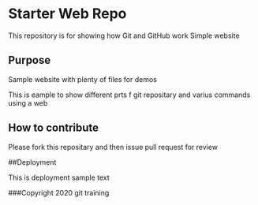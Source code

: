 # Starter Web Repo

This repository is for showing how Git and GitHub work 
Simple website

## Purpose

Sample website with plenty of files for demos

This is eample to show  different prts f git repositary and varius commands using a web
## How to contribute
Please fork this repositary and then issue pull request for review

##Deployment

This is deployment sample text

###Copyright
2020 git training

